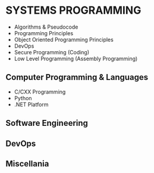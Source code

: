 # SYSTEMS PROGRAMMING

* Algorithms & Pseudocode
* Programming Principles
* Object Oriented Programming Principles
* DevOps
* Secure Programming (Coding)
* Low Level Programming (Assembly Programming)

## Computer Programming & Languages
* C/CXX Programming
* Python
* .NET Platform

## Software Engineering

## DevOps

## Miscellania